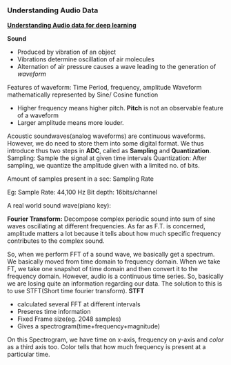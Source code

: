 ### Understanding Audio Data

[**Understanding Audio data for deep learning**](https://www.youtube.com/watch?v=m3XbqfIij_Y)

**Sound**
- Produced by vibration of an object
- Vibrations determine oscillation of air molecules
- Alternation of air pressure causes a wave leading to the generation of _waveform_

Features of waveform: Time Period, frequency, amplitude
Waveform mathematically represented by Sine/ Cosine function

- Higher frequency means higher pitch. **Pitch** is not an observable feature of a waveform
- Larger amplitude means more louder. 

Acoustic soundwaves(analog waveforms) are continuous waveforms. However, we do need to store them into some digital format. 
We thus introduce thus two steps in **ADC**, called as **Sampling** and **Quantization**.
Sampling: Sample the signal at given time intervals
Quantization: After sampling, we quantize the amplitude given with a limited no. of bits.

Amount of samples present in a sec: Sampling Rate

Eg: Sample Rate: 44,100 Hz
Bit depth: 16bits/channel

A real world sound wave(piano key):

**Fourier Transform:**
Decompose complex periodic sound into sum of sine waves oscillating at different frequencies. As far as F.T. is concerned,
amplitude matters a lot because it tells about how much specific frequency contributes to the complex sound.

So, when we perform FFT of a sound wave, we basically get a spectrum. We basically moved from time domain to frequency domain.
When we take FT, we take one snapshot of time domain and then convert it to the frequency domain.
However, audio is a continuous time series. So, basically we are losing quite an information regarding our data. 
The solution to this is to use STFT(Short time fourier transform). 
**STFT**
- calculated several FFT at different intervals
- Preseres time information
- Fixed Frame size(eg. 2048 samples)
- Gives a spectrogram(time+frequency+magnitude)

On this Spectrogram, we have time on x-axis, frequency on y-axis and _color_ as a third axis too. Color tells that how much
frequency is present at a particular time.

